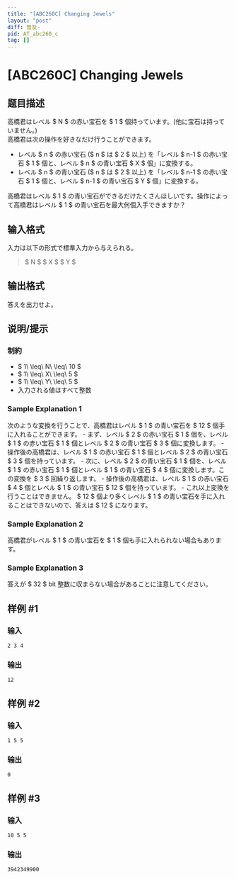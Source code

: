 ```yaml
---
title: "[ABC260C] Changing Jewels"
layout: "post"
diff: 普及-
pid: AT_abc260_c
tag: []
---
```


# [ABC260C] Changing Jewels

## 题目描述

[problemUrl]: https://atcoder.jp/contests/abc260/tasks/abc260_c

高橋君はレベル $ N $ の赤い宝石を $ 1 $ 個持っています。(他に宝石は持っていません。)   
 高橋君は次の操作を好きなだけ行うことができます。

- レベル $ n $ の赤い宝石 ($ n $ は $ 2 $ 以上) を「レベル $ n-1 $ の赤い宝石 $ 1 $ 個と、レベル $ n $ の青い宝石 $ X $ 個」に変換する。
- レベル $ n $ の青い宝石 ($ n $ は $ 2 $ 以上) を「レベル $ n-1 $ の赤い宝石 $ 1 $ 個と、レベル $ n-1 $ の青い宝石 $ Y $ 個」に変換する。

高橋君はレベル $ 1 $ の青い宝石ができるだけたくさんほしいです。操作によって高橋君はレベル $ 1 $ の青い宝石を最大何個入手できますか？

## 输入格式

入力は以下の形式で標準入力から与えられる。

> $ N $ $ X $ $ Y $

## 输出格式

答えを出力せよ。

## 说明/提示

### 制約

- $ 1\ \leq\ N\ \leq\ 10 $
- $ 1\ \leq\ X\ \leq\ 5 $
- $ 1\ \leq\ Y\ \leq\ 5 $
- 入力される値はすべて整数

### Sample Explanation 1

次のような変換を行うことで、高橋君はレベル $ 1 $ の青い宝石を $ 12 $ 個手に入れることができます。 - まず、レベル $ 2 $ の赤い宝石 $ 1 $ 個を、レベル $ 1 $ の赤い宝石 $ 1 $ 個とレベル $ 2 $ の青い宝石 $ 3 $ 個に変換します。 - 操作後の高橋君は、レベル $ 1 $ の赤い宝石 $ 1 $ 個とレベル $ 2 $ の青い宝石 $ 3 $ 個を持っています。 - 次に、レベル $ 2 $ の青い宝石 $ 1 $ 個を、レベル $ 1 $ の赤い宝石 $ 1 $ 個とレベル $ 1 $ の青い宝石 $ 4 $ 個に変換します。この変換を $ 3 $ 回繰り返します。 - 操作後の高橋君は、レベル $ 1 $ の赤い宝石 $ 4 $ 個とレベル $ 1 $ の青い宝石 $ 12 $ 個を持っています。 - これ以上変換を行うことはできません。 $ 12 $ 個より多くレベル $ 1 $ の青い宝石を手に入れることはできないので、答えは $ 12 $ になります。

### Sample Explanation 2

高橋君がレベル $ 1 $ の青い宝石を $ 1 $ 個も手に入れられない場合もあります。

### Sample Explanation 3

答えが $ 32 $ bit 整数に収まらない場合があることに注意してください。

## 样例 #1

### 输入

```
2 3 4
```

### 输出

```
12
```

## 样例 #2

### 输入

```
1 5 5
```

### 输出

```
0
```

## 样例 #3

### 输入

```
10 5 5
```

### 输出

```
3942349900
```

